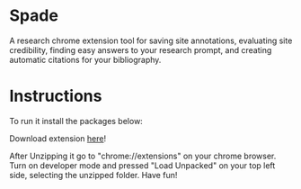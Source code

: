 # Spade
A research chrome extension tool for saving site annotations, evaluating site credibility, finding easy answers to your research prompt, and creating automatic citations for your bibliography.

# Instructions

To run it install the packages below:

Download extension [here](https://www.mediafire.com/file/nz18uc6axezqz7w/Spade.zip/file)!

After Unzipping it go to "chrome://extensions" on your chrome browser. Turn on developer mode and pressed "Load Unpacked" on your top left side, selecting the unzipped folder. Have fun!
